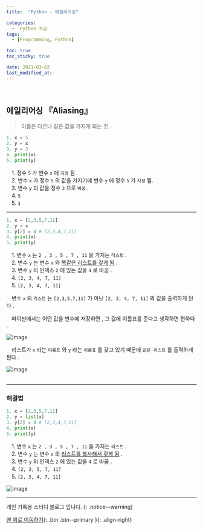 ```yaml
---
title:  "Python - 에일리어싱" 

categories:
  -  Python 초급
tags:
  - [Programming, Python]

toc: true
toc_sticky: true

date: 2021-03-02
last_modified_at:
---
```


<br>

## 에일리어싱 『Aliasing』

> 이름은 다르나 같은 값을 가지게 되는 것 .

```python
1. x = 5
2. y = x
3. y = 3
4. print(x)
5. print(y)
```

　1. 정수 `5` 가 변수 `x` 에 `지정` 됨 .   
　2. 변수 `x` 가 정수 `5` 의 값을 가지기에 변수 `y` 에 정수 `5` 가 `지정` 됨.   
　3. 변수 `y` 의 값을 정수 `3` 으로 `바꿈` .   
　4. `5`    
　5. `3` 
<br>

***
```python
1. x = [2,3,5,7,11]
2. y = x
3. y[2] = 4 # [2,3,4,7,11]
4. print(x)
5. print(y)
```

　1. 변수 `x` 는 `2 , 3 , 5 , 7 , 11` 을 가지는 `리스트` .    
　2. 변수 `y` 는 변수 `x` 와 <u>똑같은 리스트를 갖게 됨</u> .     
　3. 변수 `y` 의 인덱스 `2` 에 있는 값을 `4` 로 바꿈 .      
　4. `[2, 3, 4, 7, 11]`      
　5. `[2, 3, 4, 7, 11]` 

　변수 `x` 의 `리스트` 는 `[2,3,5,7,11]` 가 아닌 `[2, 3, 4, 7, 11]` 의 값을 출력하게 된다 .

　파이썬에서는 어떤 값을 변수에 저장하면 , 그 값에 이름표를 준다고 생각하면 편하다 .

![image](https://user-images.githubusercontent.com/50429028/109638436-5c10a080-7b91-11eb-80e5-54ebbd99e207.png)

　리스트가 `x` 라는 `이름표` 와 `y` 라는 `이름표` 를 갖고 있기 때문에 `같은 리스트` 를 출력하게 된다 .

![image](https://user-images.githubusercontent.com/50429028/109638483-6a5ebc80-7b91-11eb-9f59-3b637a864c38.png)    
<br>

***
### 해결법

```python
1. x = [2,3,5,7,11]
2. y = list(x)
3. y[2] = 4 # [2,3,4,7,11]
4. print(x)
5. print(y)
```

　1. 변수 `x` 는 `2 , 3 , 5 , 7 , 11` 을 가지는 `리스트` .    
　2. 변수 `y` 는 변수 `x` 의 <u>리스트를 복사해서 갖게 됨</u> .     
　3. 변수 `y` 의 인덱스 `2` 에 있는 값을 `4` 로 바꿈 .      
　4. `[2, 3, 5, 7, 11]`      
　5. `[2, 3, 4, 7, 11]` 

![image](https://user-images.githubusercontent.com/50429028/109640353-ba3e8300-7b93-11eb-8d10-10a15882f2f1.png)
<br>

***

개인 기록용 스터디 블로그 입니다.
{: .notice--warning}

[맨 위로 이동하기](#){: .btn .btn--primary }{: .align-right}